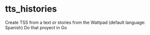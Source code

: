 # tts_histories

Create TSS from a text or stories from the Wattpad (default language: Spanish)
Do that proyect in Go

